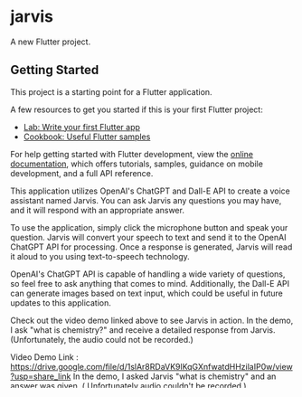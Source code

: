 # jarvis

A new Flutter project.

## Getting Started

This project is a starting point for a Flutter application.

A few resources to get you started if this is your first Flutter project:

- [Lab: Write your first Flutter app](https://docs.flutter.dev/get-started/codelab)
- [Cookbook: Useful Flutter samples](https://docs.flutter.dev/cookbook)

For help getting started with Flutter development, view the
[online documentation](https://docs.flutter.dev/), which offers tutorials,
samples, guidance on mobile development, and a full API reference.


This application utilizes OpenAI's ChatGPT and Dall-E API to create a voice assistant named Jarvis. You can ask Jarvis any questions you may have, and it will respond with an appropriate answer.

To use the application, simply click the microphone button and speak your question. Jarvis will convert your speech to text and send it to the OpenAI ChatGPT API for processing. Once a response is generated, Jarvis will read it aloud to you using text-to-speech technology.

OpenAI's ChatGPT API is capable of handling a wide variety of questions, so feel free to ask anything that comes to mind. Additionally, the Dall-E API can generate images based on text input, which could be useful in future updates to this application.

Check out the video demo linked above to see Jarvis in action. In the demo, I ask "what is chemistry?" and receive a detailed response from Jarvis. (Unfortunately, the audio could not be recorded.)

Video Demo Link : https://drive.google.com/file/d/1slAr8RDaVK9lKqGXnfwatdHHzilaIP0w/view?usp=share_link
In the demo, I asked Jarvis "what is chemistry" and an answer was given. ( Unfortunately audio couldn't be recorded )

OpenAI reference link : https://platform.openai.com/docs/api-reference/chat
